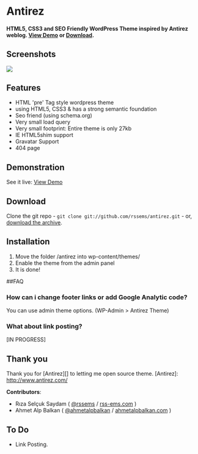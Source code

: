 # Antirez
#### HTML5, CSS3 and SEO Friendly WordPress Theme inspired by Antirez weblog. [View Demo][] or [Download][].

  [Download]: https://github.com/rssems/antirez/zipball/master
  [View Demo]: http://beta.rss-ems.com/antirez
  
## Screenshots

![][1]

 [1]: https://github.com/rssems/antirez/blob/master/screenshot.jpg?raw=true

## Features
* HTML 'pre' Tag style wordpress theme
* using HTML5, CSS3 & has a strong semantic foundation
* Seo friend (using schema.org)
* Very small load query
* Very small footprint: Entire theme is only 27kb
* IE HTML5shim support
* Gravatar Support
* 404 page

## Demonstration

See it live: [View Demo](http://beta.rss-ems.com/antirez)

## Download

Clone the git repo - `git clone git://github.com/rssems/antirez.git` - or, [download the archive](https://github.com/rssems/antirez/zipball/master). 

## Installation
1. Move the folder /antirez into wp-content/themes/
2. Enable the theme from the admin panel
4. It is done!

##FAQ

### How can i change footer links or add Google Analytic code?
You can use admin theme options. (WP-Admin > Antirez Theme)

### What about link posting?
[IN PROGRESS]

## Thank you
Thank you for [Antirez][] to letting me open source theme.
[Antirez]: http://www.antirez.com/

**Contributors**:

* Rıza Selçuk Saydam ( [@rssems](http://twitter.com/rssems ) / [rss-ems.com](http://andrewnorcross.com/) )
* Ahmet Alp Balkan ( [@ahmetalpbalkan](http://twitter.com/ahmetalpbalkan ) / [ahmetalpbalkan.com](http://ahmetalpbalkan.com/) )

## To Do
* Link Posting.